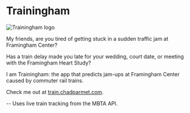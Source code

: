 # Trainingham

![Trainingham logo](https://s3.amazonaws.com/trainingham-s3/logo.jpg)

My friends, are you tired of getting stuck in a sudden traffic jam at Framingham Center? 

Has a train delay made you late for your wedding, court date, or meeting with the Framingham Heart Study?

I am Trainingham: the app that predicts jam-ups at Framingham Center caused by commuter rail trains.

Check me out at [train.chadparmet.com](http://train.chadparmet.com).

--
Uses live train tracking from the MBTA API.